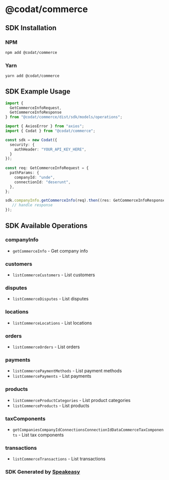 # @codat/commerce

<!-- Start SDK Installation -->
## SDK Installation

### NPM

```bash
npm add @codat/commerce
```

### Yarn

```bash
yarn add @codat/commerce
```
<!-- End SDK Installation -->

## SDK Example Usage
<!-- Start SDK Example Usage -->
```typescript
import {
  GetCommerceInfoRequest,
  GetCommerceInfoResponse
} from "@codat/commerce/dist/sdk/models/operations";

import { AxiosError } from "axios";
import { Codat } from "@codat/commerce";

const sdk = new Codat({
  security: {
    authHeader: "YOUR_API_KEY_HERE",
  }
});
    
const req: GetCommerceInfoRequest = {
  pathParams: {
    companyId: "unde",
    connectionId: "deserunt",
  },
};

sdk.companyInfo.getCommerceInfo(req).then((res: GetCommerceInfoResponse | AxiosError) => {
   // handle response
});
```
<!-- End SDK Example Usage -->

<!-- Start SDK Available Operations -->
## SDK Available Operations


### companyInfo

* `getCommerceInfo` - Get company info

### customers

* `listCommerceCustomers` - List customers

### disputes

* `listCommerceDisputes` - List disputes

### locations

* `listCommerceLocations` - List locations

### orders

* `listCommerceOrders` - List orders

### payments

* `listCommercePaymentMethods` - List payment methods
* `listCommercePayments` - List payments

### products

* `listCommerceProductCategories` - List product categories
* `listCommerceProducts` - List products

### taxComponents

* `getCompaniesCompanyIdConnectionsConnectionIdDataCommerceTaxComponents` - List tax components

### transactions

* `listCommerceTransactions` - List transactions
<!-- End SDK Available Operations -->

### SDK Generated by [Speakeasy](https://docs.speakeasyapi.dev/docs/using-speakeasy/client-sdks)
